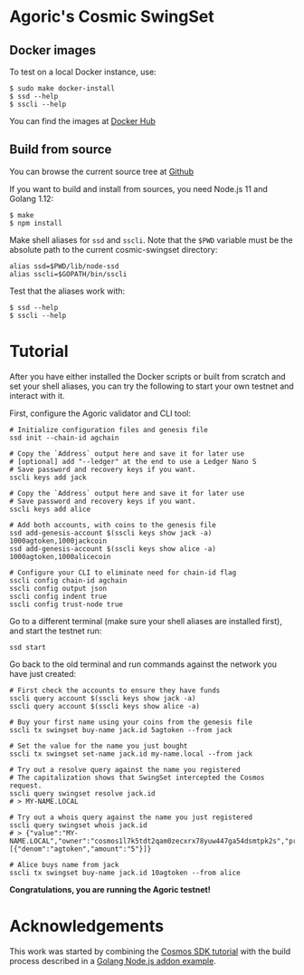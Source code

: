 # Agoric's Cosmic SwingSet

## Docker images

To test on a local Docker instance, use:

```
$ sudo make docker-install
$ ssd --help
$ sscli --help
```

You can find the images at [Docker Hub](https://cloud.docker.com/u/agoric/repository/docker/agoric/cosmic-swingset)

## Build from source

You can browse the current source tree at [Github](https://github.com/Agoric/cosmic-swingset)

If you want to build and install from sources, you need Node.js 11 and Golang 1.12:

```
$ make
$ npm install
```

Make shell aliases for `ssd` and `sscli`.  Note that the `$PWD` variable must be the absolute path to the current cosmic-swingset directory:

```
alias ssd=$PWD/lib/node-ssd
alias sscli=$GOPATH/bin/sscli
```

Test that the aliases work with:

```
$ ssd --help
$ sscli --help
```

# Tutorial

After you have either installed the Docker scripts or built from scratch and set your shell aliases, you can try the following to start your own testnet and interact with it.

First, configure the Agoric validator and CLI tool:

```
# Initialize configuration files and genesis file
ssd init --chain-id agchain

# Copy the `Address` output here and save it for later use 
# [optional] add "--ledger" at the end to use a Ledger Nano S 
# Save password and recovery keys if you want.
sscli keys add jack

# Copy the `Address` output here and save it for later use
# Save password and recovery keys if you want.
sscli keys add alice

# Add both accounts, with coins to the genesis file
ssd add-genesis-account $(sscli keys show jack -a) 1000agtoken,1000jackcoin
ssd add-genesis-account $(sscli keys show alice -a) 1000agtoken,1000alicecoin

# Configure your CLI to eliminate need for chain-id flag
sscli config chain-id agchain
sscli config output json
sscli config indent true
sscli config trust-node true
```

Go to a different terminal (make sure your shell aliases are installed first), and start the testnet run:
```
ssd start
```

Go back to the old terminal and run commands against the network you have just created:
```
# First check the accounts to ensure they have funds
sscli query account $(sscli keys show jack -a) 
sscli query account $(sscli keys show alice -a) 

# Buy your first name using your coins from the genesis file
sscli tx swingset buy-name jack.id 5agtoken --from jack 

# Set the value for the name you just bought
sscli tx swingset set-name jack.id my-name.local --from jack 

# Try out a resolve query against the name you registered
# The capitalization shows that SwingSet intercepted the Cosmos request.
sscli query swingset resolve jack.id
# > MY-NAME.LOCAL

# Try out a whois query against the name you just registered
sscli query swingset whois jack.id
# > {"value":"MY-NAME.LOCAL","owner":"cosmos1l7k5tdt2qam0zecxrx78yuw447ga54dsmtpk2s","price":[{"denom":"agtoken","amount":"5"}]}

# Alice buys name from jack
sscli tx swingset buy-name jack.id 10agtoken --from alice 
```

**Congratulations, you are running the Agoric testnet!**

# Acknowledgements

This work was started by combining the [Cosmos SDK tutorial](https://cosmos.network/docs/tutorial/) with the build process described in a [Golang Node.js addon example](https://github.com/BuildingXwithJS/node-blackfriday-example).

